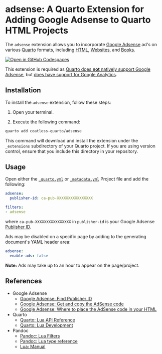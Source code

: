 # adsense: A Quarto Extension for Adding Google Adsense to Quarto HTML Projects

The `adsense` extension allows you to incorporate [Google Adsense](https://adsense.google.com/start/) ad's on various [Quarto](https://quarto.org/) formats, including [HTML](https://quarto.org/docs/output-formats/html-basics.html), [Websites](https://quarto.org/docs/websites/), and [Books](https://quarto.org/docs/books). 

[![Open in GitHub Codespaces](https://github.com/codespaces/badge.svg)](https://codespaces.new/coatless-quarto/adsense)

This extension is required as [Quarto does **not** natively support Google Adsense](https://github.com/quarto-dev/quarto-cli/discussions/2898#discussioncomment-3905621), but [does have support for Google Analytics](https://quarto.org/docs/websites/website-tools.html#google-analytics).

## Installation

To install the `adsense` extension, follow these steps:

1. Open your terminal.

2. Execute the following command:

```bash
quarto add coatless-quarto/adsense
```

This command will download and install the extension under the `_extensions` subdirectory of your Quarto project. If you are using version control, ensure that you include this directory in your repository.

## Usage

Open either the [`_quarto.yml`](https://quarto.org/docs/projects/quarto-projects.html#project-metadata) or [`_metadata.yml`](https://quarto.org/docs/projects/quarto-projects.html#directory-metadata) Project file and add the following:

```yml
adsense:
  publisher-id: ca-pub-XXXXXXXXXXXXXXXX

filters:
- adsense
```

where `ca-pub-XXXXXXXXXXXXXXXX` in `publisher-id` is your Google Adsense [Publisher ID](https://support.google.com/adsense/answer/105516?hl=en).


Ads may be disabled on a specific page by adding to the generating document's YAML header area:

```yml
adsense:
  enable-ads: false
```

**Note:** Ads may take up to an hour to appear on the page/project.

## References

- Google Adsense
    - [Google Adsense: Find Publisher ID](https://support.google.com/adsense/answer/105516?hl=en)
    - [Google Adsense: Get and copy the AdSense code](https://support.google.com/adsense/answer/9274019?hl=en)
    - [Google Adsense: Where to place the AdSense code in your HTML](https://support.google.com/adsense/answer/9274516?sjid=14850419192472362507-NC)
- Quarto
    - [Quarto: Lua API Reference](https://quarto.org/docs/extensions/lua-api.html)
    - [Quarto: Lua Development](https://quarto.org/docs/extensions/lua.html)
- Pandoc
    - [Pandoc: Lua Filters](https://pandoc.org/lua-filters.html)
    - [Pandoc: Lua type reference](https://pandoc.org/lua-filters.html#lua-type-reference)
    - [Lua: Manual](https://www.lua.org/manual/5.4/)
